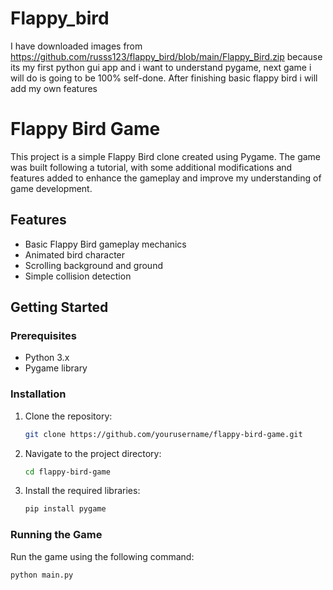 # Flappy_bird
I have downloaded images from https://github.com/russs123/flappy_bird/blob/main/Flappy_Bird.zip because its my first python gui app and i want to understand pygame, next game i will do is going to be 100% self-done. After finishing basic flappy bird i will add my own features
# Flappy Bird Game

This project is a simple Flappy Bird clone created using Pygame. The game was built following a tutorial, with some additional modifications and features added to enhance the gameplay and improve my understanding of game development.

## Features

- Basic Flappy Bird gameplay mechanics
- Animated bird character
- Scrolling background and ground
- Simple collision detection

## Getting Started

### Prerequisites

- Python 3.x
- Pygame library

### Installation

1. Clone the repository:
    ```bash
    git clone https://github.com/yourusername/flappy-bird-game.git
    ```
2. Navigate to the project directory:
    ```bash
    cd flappy-bird-game
    ```
3. Install the required libraries:
    ```bash
    pip install pygame
    ```

### Running the Game

Run the game using the following command:
```bash
python main.py
